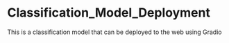 # Classification_Model_Deployment
This is a classification model that can be deployed to the web using Gradio
